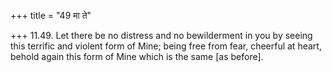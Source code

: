 +++
title = "49 मा ते"

+++
11.49. Let there be no distress and no bewilderment in you by seeing
this terrific and violent form of Mine; being free from fear, cheerful
at heart, behold again this form of Mine which is the same \[as
before\].
